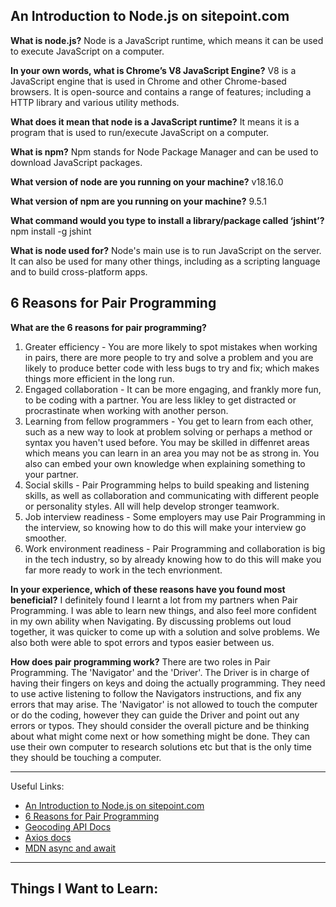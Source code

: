 ## An Introduction to Node.js on sitepoint.com

**What is node.js?**
Node is a JavaScript runtime, which means it can be used to execute JavaScript on a computer.

**In your own words, what is Chrome’s V8 JavaScript Engine?**
V8 is a JavaScript engine that is used in Chrome and other Chrome-based browsers. It is open-source and contains a range of features; including a HTTP library and various utility methods.

**What does it mean that node is a JavaScript runtime?**
It means it is a program that is used to run/execute JavaScript on a computer.

**What is npm?**
Npm stands for Node Package Manager and can be used to download JavaScript packages.

**What version of node are you running on your machine?**
v18.16.0

**What version of npm are you running on your machine?**
9.5.1

**What command would you type to install a library/package called ‘jshint’?**
npm install -g jshint

**What is node used for?**
Node's main use is to run JavaScript on the server. It can also be used for many other things, including as a scripting language and to build cross-platform apps.

## 6 Reasons for Pair Programming

**What are the 6 reasons for pair programming?**
1. Greater efficiency - You are more likely to spot mistakes when working in pairs, there are more people to try and solve a problem and you are likely to produce better code with less bugs to try and fix; which makes things more efficient in the long run. 
2. Engaged collaboration - It can be more engaging, and frankly more fun, to be coding with a partner. You are less likley to get distracted or procrastinate when working with another person.
3. Learning from fellow programmers - You get to learn from each other, such as a new way to look at problem solving or perhaps a method or syntax you haven't used before. You may be skilled in diffenret areas which means you can learn in an area you may not be as strong in. You also can embed your own knowledge when explaining something to your partner.
4. Social skills - Pair Programming helps to build speaking and listening skills, as well as collaboration and communicating with different people or personality styles. All will help develop stronger teamwork. 
5. Job interview readiness - Some employers may use Pair Programming in the interview, so knowing how to do this will make your interview go smoother.
6. Work environment readiness - Pair Programming and collaboration is big in the tech industry, so by already knowing how to do this will make you far more ready to work in the tech envrionment.

**In your experience, which of these reasons have you found most beneficial?**
I definitely found I learnt a lot from my partners when Pair Programming. I was able to learn new things, and also feel more confident in my own ability when Navigating. By discussing problems out loud together, it was quicker to come up with a solution and solve problems. We also both were able to spot errors and typos easier between us. 

**How does pair programming work?**
There are two roles in Pair Programming. The 'Navigator' and the 'Driver'. The Driver is in charge of having their fingers on keys and doing the actually programming. They need to use active listening to follow the Navigators instructions, and fix any errors that may arise. The 'Navigator' is not allowed to touch the computer or do the coding, however they can guide the Driver and point out any errors or typos. They should consider the overall picture and be thinking about what might come next or how something might be done. They can use their own computer to research solutions etc but that is the only time they should be touching a computer.

---

Useful Links:
- [An Introduction to Node.js on sitepoint.com]()
- [6 Reasons for Pair Programming]()
- [Geocoding API Docs]()
- [Axios docs]()
- [MDN async and await]()

---

## Things I Want to Learn: